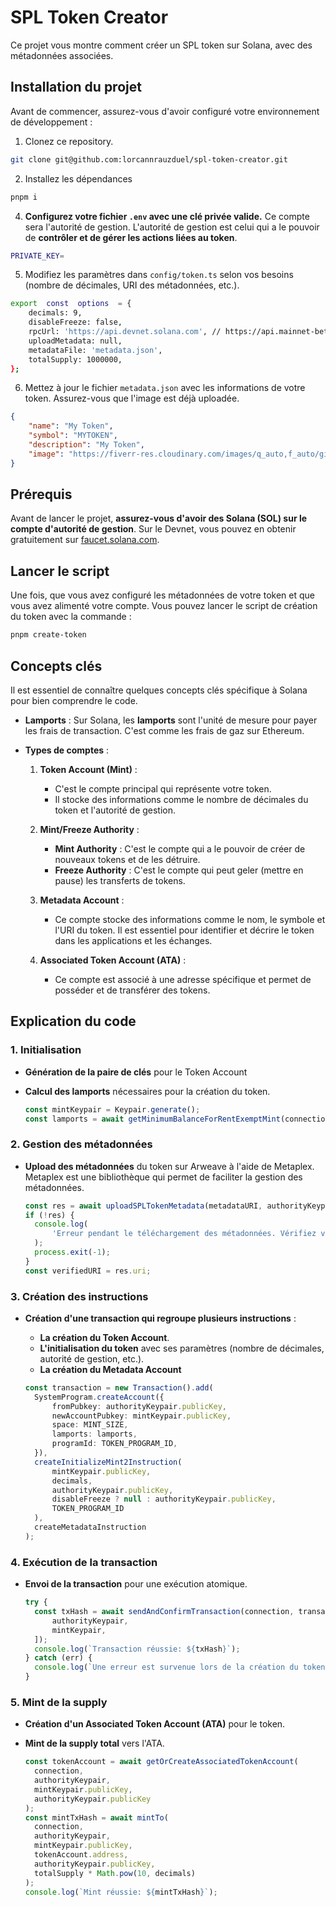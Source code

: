 # SPL Token Creator

Ce projet vous montre comment créer un SPL token sur Solana, avec des métadonnées associées.

## Installation du projet

Avant de commencer, assurez-vous d'avoir configuré votre environnement de développement :

1. Clonez ce repository.

```bash
git clone git@github.com:lorcannrauzduel/spl-token-creator.git
```

2. Installez les dépendances

```bash
pnpm i
```

4. **Configurez votre fichier `.env` avec une clé privée valide.** Ce compte sera l'autorité de gestion. L'autorité de gestion est celui qui a le pouvoir de **contrôler et de gérer les actions liées au token**.

```bash
PRIVATE_KEY=
```

5. Modifiez les paramètres dans `config/token.ts` selon vos besoins (nombre de décimales, URI des métadonnées, etc.).

```bash
export  const  options  = {
	decimals: 9,
	disableFreeze: false,
	rpcUrl: 'https://api.devnet.solana.com', // https://api.mainnet-beta.solana.com for mainnet
	uploadMetadata: null,
	metadataFile: 'metadata.json',
	totalSupply: 1000000,
};
```

6. Mettez à jour le fichier `metadata.json` avec les informations de votre token. Assurez-vous que l'image est déjà uploadée.

```json
{
	"name": "My Token",
	"symbol": "MYTOKEN",
	"description": "My Token",
	"image": "https://fiverr-res.cloudinary.com/images/q_auto,f_auto/gigs/38577360/original/fe4a778310a86b3072d4f2d2c0b1ee38a4e2a3e7/do-a-spoderman-meme-avatar-of-you.png"
}
```

## Prérequis

Avant de lancer le projet, **assurez-vous d'avoir des Solana (SOL) sur le compte d'autorité de gestion**. Sur le Devnet, vous pouvez en obtenir gratuitement sur [faucet.solana.com](https://faucet.solana.com/).

## Lancer le script

Une fois, que vous avez configuré les métadonnées de votre token et que vous avez alimenté votre compte. Vous pouvez lancer le script de création du token avec la commande :

```bash
pnpm create-token
```

## Concepts clés

Il est essentiel de connaître quelques concepts clés spécifique à Solana pour bien comprendre le code.

- **Lamports** :
  Sur Solana, les **lamports** sont l'unité de mesure pour payer les frais de transaction. C'est comme les frais de gaz sur Ethereum.

- **Types de comptes** :

  1. **Token Account (Mint)** :

     - C'est le compte principal qui représente votre token.
     - Il stocke des informations comme le nombre de décimales du token et l'autorité de gestion.

  2. **Mint/Freeze Authority** :

     - **Mint Authority** : C'est le compte qui a le pouvoir de créer de nouveaux tokens et de les détruire.
     - **Freeze Authority** : C'est le compte qui peut geler (mettre en pause) les transferts de tokens.

  3. **Metadata Account** :

     - Ce compte stocke des informations comme le nom, le symbole et l'URI du token. Il est essentiel pour identifier et décrire le token dans les applications et les échanges.

  4. **Associated Token Account (ATA)** :
     - Ce compte est associé à une adresse spécifique et permet de posséder et de transférer des tokens.

## Explication du code

### 1. Initialisation

- **Génération de la paire de clés** pour le Token Account
- **Calcul des lamports** nécessaires pour la création du token.

  ```typescript
  const mintKeypair = Keypair.generate();
  const lamports = await getMinimumBalanceForRentExemptMint(connection);
  ```

### 2. Gestion des métadonnées

- **Upload des métadonnées** du token sur Arweave à l'aide de Metaplex. Metaplex est une bibliothèque qui permet de faciliter la gestion des métadonnées.

  ```typescript
  const res = await uploadSPLTokenMetadata(metadataURI, authorityKeypair, rpc);
  if (!res) {
  	console.log(
  		'Erreur pendant le téléchargement des métadonnées. Vérifiez votre URI et réessayez !'
  	);
  	process.exit(-1);
  }
  const verifiedURI = res.uri;
  ```

### 3. Création des instructions

- **Création d'une transaction qui regroupe plusieurs instructions** :

  - **La création du Token Account**.
  - **L'initialisation du token** avec ses paramètres (nombre de décimales, autorité de gestion, etc.).
  - **La création du Metadata Account**

  ```typescript
  const transaction = new Transaction().add(
  	SystemProgram.createAccount({
  		fromPubkey: authorityKeypair.publicKey,
  		newAccountPubkey: mintKeypair.publicKey,
  		space: MINT_SIZE,
  		lamports: lamports,
  		programId: TOKEN_PROGRAM_ID,
  	}),
  	createInitializeMint2Instruction(
  		mintKeypair.publicKey,
  		decimals,
  		authorityKeypair.publicKey,
  		disableFreeze ? null : authorityKeypair.publicKey,
  		TOKEN_PROGRAM_ID
  	),
  	createMetadataInstruction
  );
  ```

### 4. Exécution de la transaction

- **Envoi de la transaction** pour une exécution atomique.
  ```typescript
  try {
  	const txHash = await sendAndConfirmTransaction(connection, transaction, [
  		authorityKeypair,
  		mintKeypair,
  	]);
  	console.log(`Transaction réussie: ${txHash}`);
  } catch (err) {
  	console.log(`Une erreur est survenue lors de la création du token: ${err}`);
  }
  ```

### 5. Mint de la supply

- **Création d'un Associated Token Account (ATA)** pour le token.
- **Mint de la supply total** vers l'ATA.

  ```typescript
  const tokenAccount = await getOrCreateAssociatedTokenAccount(
  	connection,
  	authorityKeypair,
  	mintKeypair.publicKey,
  	authorityKeypair.publicKey
  );
  const mintTxHash = await mintTo(
  	connection,
  	authorityKeypair,
  	mintKeypair.publicKey,
  	tokenAccount.address,
  	authorityKeypair.publicKey,
  	totalSupply * Math.pow(10, decimals)
  );
  console.log(`Mint réussie: ${mintTxHash}`);
  ```

